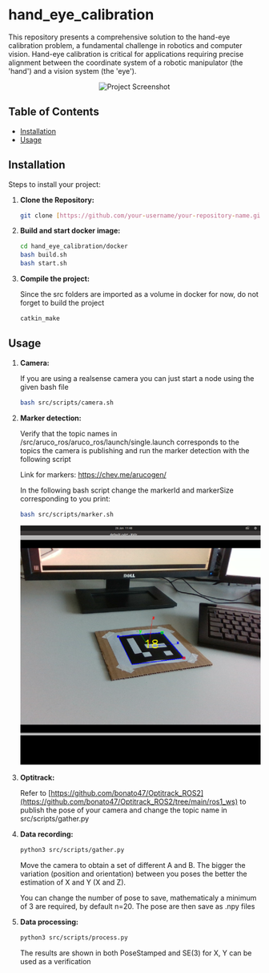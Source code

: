 # hand_eye_calibration
This repository presents a comprehensive solution to the hand-eye calibration problem, a fundamental challenge in robotics and computer vision. Hand-eye calibration is critical for applications requiring precise alignment between the coordinate system of a robotic manipulator (the 'hand') and a vision system (the 'eye').

<div align="center">
    <img src="https://camo.githubusercontent.com/7c8a5b5afae9babf135822abfe83f33f37d35d3b6b0b62b6a62834a0086a0ccb/687474703a2f2f692e737461636b2e696d6775722e636f6d2f64346e56622e6a7067" width="650" alt="Project Screenshot">
</div>

## Table of Contents

- [Installation](#installation)
- [Usage](#usage)

## Installation

Steps to install your project:

1. **Clone the Repository:**
   ```bash
   git clone [https://github.com/your-username/your-repository-name.git](https://github.com/epfl-lasa/hand_eye_calibration.git)https://github.com/epfl-lasa/hand_eye_calibration.git
   ```
2. **Build and start docker image:**
   ```bash
   cd hand_eye_calibration/docker
   bash build.sh
   bash start.sh
   ```
3. **Compile the project:**
   
   Since the src folders are imported as a volume in docker for now, do not forget to build the project
   ```bash
   catkin_make
   ```

## Usage

1. **Camera:**
  
   If you are using a realsense camera you can just start a node using the given bash file
   ```bash
   bash src/scripts/camera.sh
   ```
2. **Marker detection:**
  
   Verify that the topic names in /src/aruco_ros/aruco_ros/launch/single.launch corresponds to the topics the camera is publishing and run the marker detection with the following script

   Link for markers: https://chev.me/arucogen/

   In the following bash script change the markerId and markerSize corresponding to you print: 
   ```bash
   bash src/scripts/marker.sh
   ```
   <div align="center">
    <img src="Marker.png" width="650" alt="Project Screenshot">
  </div>

  3. **Optitrack:**

     Refer to [https://github.com/bonato47/Optitrack_ROS2](https://github.com/bonato47/Optitrack_ROS2/tree/main/ros1_ws) to publish the pose of your camera and change the topic name in src/scripts/gather.py

  4. **Data recording:**
     ```bash
     python3 src/scripts/gather.py
     ```
     Move the camera to obtain a set of different A and B. The bigger the variation (position and orientation) between you poses the better the estimation of X and Y (X and Z).

     You can change the number of pose to save, mathematicaly a minimum of 3 are required, by default n=20. The pose are then save as .npy files
     
  6. **Data processing:**
     ```bash
     python3 src/scripts/process.py
     ```
     The results are shown in both PoseStamped and SE(3) for X, Y can be used as a verification

    
    
   
  
   
   
